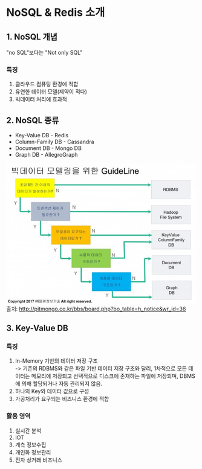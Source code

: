# NoSQL & Redis 소개
## 1. NoSQL 개념
"no SQL"보다는 "Not only SQL"
### 특징
1. 클라우드 컴퓨팅 환경에 적합
2. 유연한 데이터 모델(제약이 적다)
3. 빅데이터 처리에 효과적

## 2. NoSQL 종류
- Key-Value DB - Redis
- Column-Family DB - Cassandra
- Document DB - Mongo DB
- Graph DB - AllegroGraph

![](./image/guide.jpg)
출처: http://pitmongo.co.kr/bbs/board.php?bo_table=h_notice&wr_id=36

## 3. Key-Value DB
### 특징
1. In-Memory 기반의 데이터 저장 구조   
-> 기존의 RDBMS와 같은 파일 기반 데이터 저장 구조와 달리, 1차적으로 모든 데이터는 메모리에 저장되고 선택적으로 디스크에 존재하는 파일에 저장되며, DBMS에 의해 할당되거나 자동 관리되지 않음.
2. 하나의 Key와 데이터 값으로 구성
3. 가공처리가 요구되는 비즈니스 환경에 적합
### 활용 영역
1. 실시간 분석
2. IOT
3. 계측 정보수집
4. 개인화 정보관리
5. 전자 상거래 비즈니스
